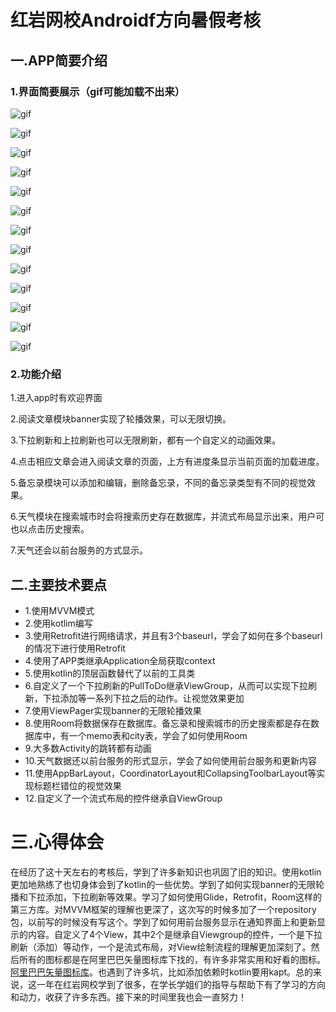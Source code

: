 # 红岩网校Androidf方向暑假考核

## 一.APP简要介绍

### 1.界面简要展示（gif可能加载不出来）
![gif](https://github.com/zzz6332/RedrockSummerExam/blob/master/gif/1.gif)

![gif](https://github.com/zzz6332/RedrockSummerExam/blob/master/gif/2.gif)

![gif](https://github.com/zzz6332/RedrockSummerExam/blob/master/gif/3.gif)

![gif](https://github.com/zzz6332/RedrockSummerExam/blob/master/gif/4.gif)

![gif](https://github.com/zzz6332/RedrockSummerExam/blob/master/gif/5.gif)

![gif](https://github.com/zzz6332/RedrockSummerExam/blob/master/gif/6.gif)

![gif](https://github.com/zzz6332/RedrockSummerExam/blob/master/gif/7.gif)

![gif](https://github.com/zzz6332/RedrockSummerExam/blob/master/gif/8.gif)

![gif](https://github.com/zzz6332/RedrockSummerExam/blob/master/gif/9.gif)

![gif](https://github.com/zzz6332/RedrockSummerExam/blob/master/gif/10.gif)

![gif](https://github.com/zzz6332/RedrockSummerExam/blob/master/gif/11.gif)

![gif](https://github.com/zzz6332/RedrockSummerExam/blob/master/gif/12.gif)

![gif](https://github.com/zzz6332/RedrockSummerExam/blob/master/gif/13.gif)

### 2.功能介绍
1.进入app时有欢迎界面

2.阅读文章模块banner实现了轮播效果，可以无限切换。

3.下拉刷新和上拉刷新也可以无限刷新，都有一个自定义的动画效果。

4.点击相应文章会进入阅读文章的页面，上方有进度条显示当前页面的加载进度。

5.备忘录模块可以添加和编辑，删除备忘录，不同的备忘录类型有不同的视觉效果。

6.天气模块在搜索城市时会将搜索历史存在数据库，并流式布局显示出来，用户可也以点击历史搜索。

7.天气还会以前台服务的方式显示。

## 二.主要技术要点
- 1.使用MVVM模式
- 2.使用kotlim编写
- 3.使用Retrofit进行网络请求，并且有3个baseurl，学会了如何在多个baseurl的情况下进行使用Retrofit
- 4.使用了APP类继承Application全局获取context
- 5.使用kotlin的顶层函数替代了以前的工具类
- 6.自定义了一个下拉刷新的PullToDo继承ViewGroup，从而可以实现下拉刷新，下拉添加等一系列下拉之后的动作。让视觉效果更加
- 7.使用ViewPager实现banner的无限轮播效果
- 8.使用Room将数据保存在数据库。备忘录和搜索城市的历史搜索都是存在数据库中，有一个memo表和city表，学会了如何使用Room
- 9.大多数Activity的跳转都有动画
- 10.天气数据还以前台服务的形式显示，学会了如何使用前台服务和更新内容
- 11.使用AppBarLayout，CoordinatorLayout和CollapsingToolbarLayout等实现标题栏错位的视觉效果
- 12.自定义了一个流式布局的控件继承自ViewGroup

# 三.心得体会
在经历了这十天左右的考核后，学到了许多新知识也巩固了旧的知识。使用kotlin更加地熟练了也切身体会到了kotlin的一些优势。学到了如何实现banner的无限轮播和下拉添加，下拉刷新等效果。学习了如何使用Glide，Retrofit，Room这样的第三方库。对MVVM框架的理解也更深了，这次写的时候多加了一个repository包，以前写的时候没有写这个。学到了如何用前台服务显示在通知界面上和更新显示的内容。自定义了4个View，其中2个是继承自Viewgroup的控件，一个是下拉刷新（添加）等动作，一个是流式布局，对View绘制流程的理解更加深刻了。然后所有的图标都是在阿里巴巴矢量图标库下找的，有许多非常实用和好看的图标。[阿里巴巴矢量图标库](https://www.iconfont.cn/)。也遇到了许多坑，比如添加依赖时kotlin要用kapt。总的来说，这一年在红岩网校学到了很多，在学长学姐们的指导与帮助下有了学习的方向和动力，收获了许多东西。接下来的时间里我也会一直努力！

